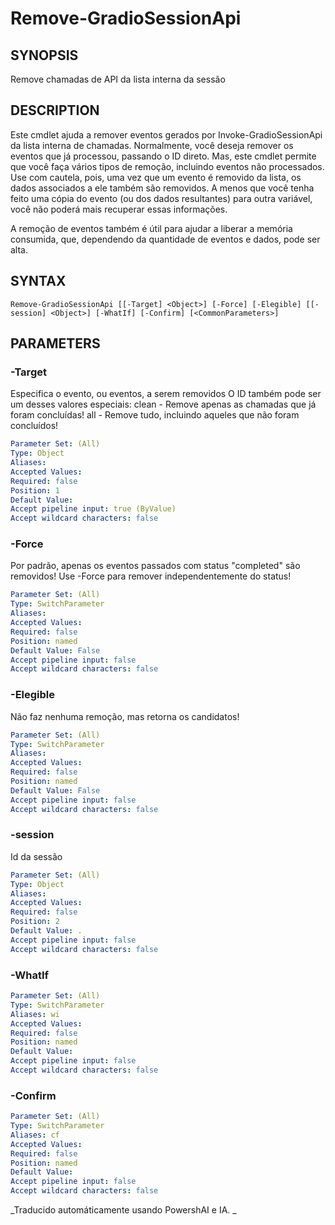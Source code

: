 ﻿---
external help file: powershai-help.xml
schema: 2.0.0
powershai: true
---

# Remove-GradioSessionApi

## SYNOPSIS <!--!= @#Synop !-->
Remove chamadas de API da lista interna da sessão

## DESCRIPTION <!--!= @#Desc !-->
Este cmdlet ajuda a remover eventos gerados por Invoke-GradioSessionApi da lista interna de chamadas.
Normalmente, você deseja remover os eventos que já processou, passando o ID direto.
Mas, este cmdlet permite que você faça vários tipos de remoção, incluindo eventos não processados.
Use com cautela, pois, uma vez que um evento é removido da lista, os dados associados a ele também são removidos.
A menos que você tenha feito uma cópia do evento (ou dos dados resultantes) para outra variável, você não poderá mais recuperar essas informações.

A remoção de eventos também é útil para ajudar a liberar a memória consumida, que, dependendo da quantidade de eventos e dados, pode ser alta.

## SYNTAX <!--!= @#Syntax !-->

```
Remove-GradioSessionApi [[-Target] <Object>] [-Force] [-Elegible] [[-session] <Object>] [-WhatIf] [-Confirm] [<CommonParameters>]
```

## PARAMETERS <!--!= @#Params !-->

### -Target
Especifica o evento, ou eventos, a serem removidos
O ID também pode ser um desses valores especiais:
	clean 	- Remove apenas as chamadas que já foram concluídas!
  all 	- Remove tudo, incluindo aqueles que não foram concluídos!

```yml
Parameter Set: (All)
Type: Object
Aliases: 
Accepted Values: 
Required: false
Position: 1
Default Value: 
Accept pipeline input: true (ByValue)
Accept wildcard characters: false
```

### -Force
Por padrão, apenas os eventos passados com status "completed" são removidos!
Use -Force para remover independentemente do status!

```yml
Parameter Set: (All)
Type: SwitchParameter
Aliases: 
Accepted Values: 
Required: false
Position: named
Default Value: False
Accept pipeline input: false
Accept wildcard characters: false
```

### -Elegible
Não faz nenhuma remoção, mas retorna os candidatos!

```yml
Parameter Set: (All)
Type: SwitchParameter
Aliases: 
Accepted Values: 
Required: false
Position: named
Default Value: False
Accept pipeline input: false
Accept wildcard characters: false
```

### -session
Id da sessão

```yml
Parameter Set: (All)
Type: Object
Aliases: 
Accepted Values: 
Required: false
Position: 2
Default Value: .
Accept pipeline input: false
Accept wildcard characters: false
```

### -WhatIf

```yml
Parameter Set: (All)
Type: SwitchParameter
Aliases: wi
Accepted Values: 
Required: false
Position: named
Default Value: 
Accept pipeline input: false
Accept wildcard characters: false
```

### -Confirm

```yml
Parameter Set: (All)
Type: SwitchParameter
Aliases: cf
Accepted Values: 
Required: false
Position: named
Default Value: 
Accept pipeline input: false
Accept wildcard characters: false
```




<!--PowershaiAiDocBlockStart-->
_Traducido automáticamente usando PowershAI e IA. 
_
<!--PowershaiAiDocBlockEnd-->

